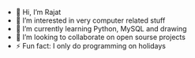 - 👋 Hi, I’m Rajat
- 👀 I’m interested in very computer related stuff
- 🌱 I’m currently learning Python, MySQL and drawing
- 💞️ I’m looking to collaborate on open sourse projects
- ⚡ Fun fact: I only do programming on holidays

<!---
ProoRajat/ProoRajat is a ✨ special ✨ repository because its `README.md` (this file) appears on your GitHub profile.
You can click the Preview link to take a look at your changes.
--->
